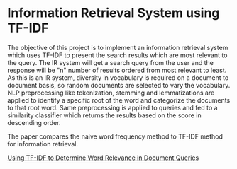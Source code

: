 # Information Retrieval System using TF-IDF

The objective of this project is to implement an information retrieval system which uses TF-IDF to present the search results which are most relevant to the query.
The IR system will get a search query from the user and the response will be "n" number of results ordered from most relevant to least.
As this is an IR system, diversity in vocabulary is required on a document to document basis, so random documents are selected to vary the vocabulary. NLP preprocessing like tokenization, stemming and lemmatizations are applied to identify a specific root of the word and categorize the documents to that root word. Same preprocessing is applied to queries and fed to a similarity classifier which returns the results based on the score in descending order.

The paper compares the naive word frequency method to TF-IDF method for information retrieval. 

[Using TF-IDF to Determine Word Relevance in Document Queries](http://citeseerx.ist.psu.edu/viewdoc/download?doi=10.1.1.121.1424&rep=rep1&type=pdf)
